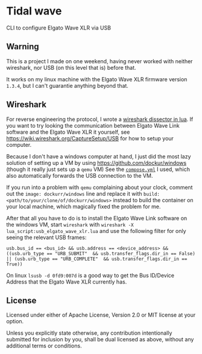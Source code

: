 # Tidal wave

CLI to configure Elgato Wave XLR via USB

## Warning

This is a project I made on one weekend, having never worked with neither
wireshark, nor USB (on this level that is) before that.

It works on my linux machine with the Elgato Wave XLR firmware version `1.3.4`,
but I can't guarantie anything beyond that.

## Wireshark

For reverse engineering the protocol, I wrote a [wireshark dissector in lua](./usb_elgato_wave_xlr.lua).
If you want to try looking the communication between Elgato Wave Link software
and the Elgato Wave XLR it yourself, see
<https://wiki.wireshark.org/CaptureSetup/USB> for how to setup your computer.

Because I don't have a windows computer at hand, I just did the most lazy
solution of setting up a VM by using <https://github.com/dockur/windows> (though it really just sets up a `qemu` VM)
See the [`compose.yml`](./compose.yml) I used, which also automatically forwards
the USB connection to the VM.

If you run into a problem with `qemu` complaining about your clock, comment
out the `image: dockurr/windows` line and replace it with
`build: <path/to/your/clone/of/dockurr/windows>` instead
to build the container on your local machine, which magically fixed the problem
for me.

After that all you have to do is to install the Elgato Wave Link software on the
windows VM, start `wireshark` with `wireshark -X
lua_script:usb_elgato_wave_xlr.lua` and use the following filter for only seeing
the relevant USB frames:

```
usb.bus_id == <bus_id> && usb.address == <device_address> && ((usb.urb_type == "URB_SUBMIT"  && usb.transfer_flags.dir_in == False) || (usb.urb_type == "URB_COMPLETE"  && usb.transfer_flags.dir_in == True))
```

On linux `lsusb -d 0fd9:007d` is a good way to get the Bus ID/Device Address
that the Elgato Wave XLR currently has.

## License

Licensed under either of Apache License, Version 2.0 or MIT license at your option.

Unless you explicitly state otherwise, any contribution intentionally submitted for inclusion by you,
shall be dual licensed as above, without any additional terms or conditions.

